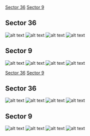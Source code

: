 [Sector 36](#sector36)
[Sector 9](#sector9)

<a name = "sector36"></a>
## Sector 36
![alt text](/tt/WASP-066_Sector_36/WASP-066_Sector_36_a_TimeSeries.png)
![alt text](/tt/WASP-066_Sector_36/WASP-066_Sector_36_b_FoldedLightCurve.png)
![alt text](/tt/WASP-066_Sector_36/WASP-066_Sector_36_b_IndividualTransitsWithFit.png)
![alt text](/tt/WASP-066_Sector_36/WASP-066_Sector_36_c_TimingResiduals.png)

<a name = "sector9"></a>
## Sector 9
![alt text](/tt/WASP-066_Sector_9/WASP-066_Sector_9_a_TimeSeries.png)
![alt text](/tt/WASP-066_Sector_9/WASP-066_Sector_9_b_FoldedLightCurve.png)
![alt text](/tt/WASP-066_Sector_9/WASP-066_Sector_9_b_IndividualTransitsWithFit.png)
![alt text](/tt/WASP-066_Sector_9/WASP-066_Sector_9_c_TimingResiduals.png)

[Sector 36](#sector36)
[Sector 9](#sector9)

<a name = "sector36"></a>
## Sector 36
![alt text](/tt/WASP-066_Sector_36/WASP-066_Sector_36_a_TimeSeries.png)
![alt text](/tt/WASP-066_Sector_36/WASP-066_Sector_36_b_FoldedLightCurve.png)
![alt text](/tt/WASP-066_Sector_36/WASP-066_Sector_36_b_IndividualTransitsWithFit.png)
![alt text](/tt/WASP-066_Sector_36/WASP-066_Sector_36_c_TimingResiduals.png)

<a name = "sector9"></a>
## Sector 9
![alt text](/tt/WASP-066_Sector_9/WASP-066_Sector_9_a_TimeSeries.png)
![alt text](/tt/WASP-066_Sector_9/WASP-066_Sector_9_b_FoldedLightCurve.png)
![alt text](/tt/WASP-066_Sector_9/WASP-066_Sector_9_b_IndividualTransitsWithFit.png)
![alt text](/tt/WASP-066_Sector_9/WASP-066_Sector_9_c_TimingResiduals.png)

